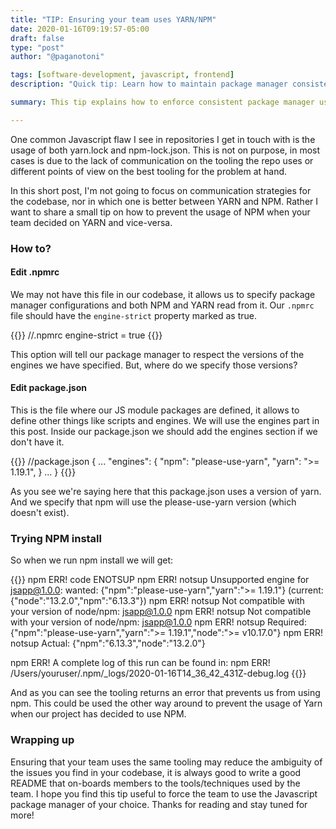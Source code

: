 ```yaml
---
title: "TIP: Ensuring your team uses YARN/NPM"
date: 2020-01-16T09:19:57-05:00
draft: false
type: "post"
author: "@paganotoni"

tags: [software-development, javascript, frontend]
description: "Quick tip: Learn how to maintain package manager consistency in your team by enforcing YARN or NPM usage. Simple steps to prevent dependency conflicts and ensure smooth development workflow."

summary: This tip explains how to enforce consistent package manager usage in JavaScript projects. By configuring .npmrc and package.json engines, teams can prevent mixing YARN and NPM. This avoids dependency conflicts and ensures smooth development workflows.

---
```

One common Javascript flaw I see in repositories I get in touch with is the usage of both yarn.lock and npm-lock.json. This is not on purpose, in most cases is due to the lack of communication on the tooling the repo uses or different points of view on the best tooling for the problem at hand.

In this short post, I'm not going to focus on communication strategies for the codebase, nor in which one is better between YARN and NPM. Rather I want to share a small tip on how to prevent the usage of NPM when your team decided on YARN and vice-versa.

### How to?

#### Edit .npmrc

We may not have this file in our codebase, it allows us to specify package manager configurations and both NPM and YARN read from it. Our `.npmrc` file should have the `engine-strict` property marked as true.

{{<copyable-code language="js">}}
//.npmrc
engine-strict = true
{{</copyable-code>}}

This option will tell our package manager to respect the versions of the engines we have specified. But, where do we specify those versions?

#### Edit package.json

This is the file where our JS module packages are defined, it allows to define other things like scripts and engines. We will use the engines part in this post. Inside our package.json we should add the engines section if we don't have it.

{{<copyable-code language="js">}}
//package.json
{
  ...
  "engines": {
    "npm": "please-use-yarn",
    "yarn": ">= 1.19.1",
  }
  ...
}
{{</copyable-code>}}

As you see we're saying here that this package.json uses a version of yarn. And we specify that npm will use the please-use-yarn version (which doesn't exist).

### Trying NPM install

So when we run npm install we will get:

{{<copyable-code language="sh">}}
npm ERR! code ENOTSUP
npm ERR! notsup Unsupported engine for jsapp@1.0.0: wanted: {"npm":"please-use-yarn","yarn":">= 1.19.1"} (current: {"node":"13.2.0","npm":"6.13.3"})
npm ERR! notsup Not compatible with your version of node/npm: jsapp@1.0.0
npm ERR! notsup Not compatible with your version of node/npm: jsapp@1.0.0
npm ERR! notsup Required: {"npm":"please-use-yarn","yarn":">= 1.19.1","node":">= v10.17.0"}
npm ERR! notsup Actual:   {"npm":"6.13.3","node":"13.2.0"}

npm ERR! A complete log of this run can be found in:
npm ERR!     /Users/youruser/.npm/_logs/2020-01-16T14_36_42_431Z-debug.log
{{</copyable-code>}}

And as you can see the tooling returns an error that prevents us from using npm. This could be used the other way around to prevent the usage of Yarn when our project has decided to use NPM.

### Wrapping up

Ensuring that your team uses the same tooling may reduce the ambiguity of the issues you find in your codebase, it is always good to write a good README that on-boards members to the tools/techniques used by the team. I hope you find this tip useful to force the team to use the Javascript package manager of your choice. Thanks for reading and stay tuned for more!
